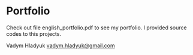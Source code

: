 # Portfolio
Check out file english_portfolio.pdf to see my portfolio. I provided source codes to this projects.

Vadym Hladyuk
vadym.hladyuk@gmail.com

